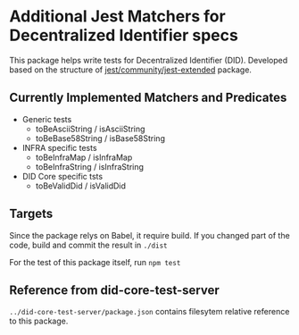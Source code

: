 # Additional Jest Matchers for Decentralized Identifier specs

This package helps write tests for Decentralized Identifier (DID).
Developed based on the structure of [jest/community/jest-extended](https://github.com/jest-community/jest-extended) package.

## Currently Implemented Matchers and Predicates

- Generic tests
  - toBeAsciiString / isAsciiString
  - toBeBase58String / isBase58String
- INFRA specific tests
  - toBeInfraMap / isInfraMap
  - toBeInfraString / isInfraString
- DID Core specific tsts
  - toBeValidDid / isValidDid

## Targets

Since the package relys on Babel, it require build.
If you changed part of the code, build and commit the result in `./dist`

For the test of this package itself, run `npm test`

## Reference from did-core-test-server

`../did-core-test-server/package.json` contains filesytem relative reference to this package.

